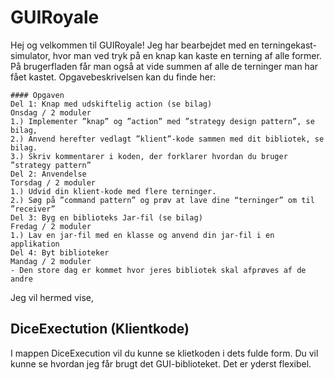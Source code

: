# GUIRoyale
Hej og velkommen til GUIRoyale!
Jeg har bearbejdet med en terningekast-simulator, hvor man ved tryk på en knap kan kaste en terning af alle former. 
På brugerfladen får man også at vide summen af alle de terninger man har fået kastet. Opgavebeskrivelsen kan du finde her:

````
#### Opgaven 
Del 1: Knap med udskiftelig action (se bilag)
Onsdag / 2 moduler
1.) Implementer ”knap” og ”action” med ”strategy design pattern”, se bilag,
2.) Anvend herefter vedlagt ”klient”-kode sammen med dit bibliotek, se bilag.
3.) Skriv kommentarer i koden, der forklarer hvordan du bruger ”strategy pattern”
Del 2: Anvendelse
Torsdag / 2 moduler
1.) Udvid din klient-kode med flere terninger.
2.) Søg på ”command pattern” og prøv at lave dine “terninger” om til ”receiver”
Del 3: Byg en biblioteks Jar-fil (se bilag)
Fredag / 2 moduler
1.) Lav en jar-fil med en klasse og anvend din jar-fil i en applikation
Del 4: Byt biblioteker
Mandag / 2 moduler
- Den store dag er kommet hvor jeres bibliotek skal afprøves af de andre

````
Jeg vil hermed vise,  

## DiceExectution (Klientkode)
I mappen DiceExecution vil du kunne se klietkoden i dets fulde form. Du vil kunne se hvordan jeg får brugt det GUI-biblioteket. Det er yderst flexibel.

